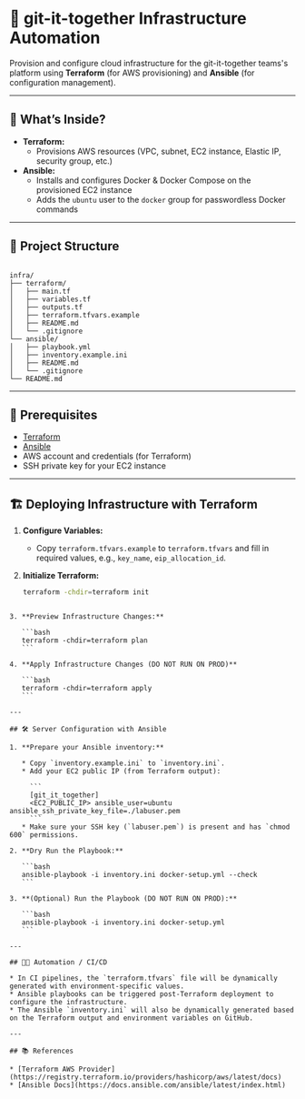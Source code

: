 # 🚀 git-it-together Infrastructure Automation

Provision and configure cloud infrastructure for the git-it-together teams's platform using **Terraform** (for AWS provisioning) and **Ansible** (for configuration management).

---

## 🧰 What’s Inside?

- **Terraform:**  
  - Provisions AWS resources (VPC, subnet, EC2 instance, Elastic IP, security group, etc.)
- **Ansible:**  
  - Installs and configures Docker & Docker Compose on the provisioned EC2 instance
  - Adds the `ubuntu` user to the `docker` group for passwordless Docker commands

---

## 📂 Project Structure

```

infra/
├── terraform/
│   ├── main.tf
│   ├── variables.tf
│   ├── outputs.tf
│   ├── terraform.tfvars.example
│   ├── README.md
│   └── .gitignore
└── ansible/
│   ├── playbook.yml
│   ├── inventory.example.ini
│   ├── README.md
│   └── .gitignore
└── README.md

````

---

## 🚦 Prerequisites

- [Terraform](https://www.terraform.io/downloads)
- [Ansible](https://docs.ansible.com/ansible/latest/installation_guide/intro_installation.html)
- AWS account and credentials (for Terraform)
- SSH private key for your EC2 instance

---

## 🏗️ Deploying Infrastructure with Terraform

1. **Configure Variables:**

   - Copy `terraform.tfvars.example` to `terraform.tfvars` and fill in required values, e.g., `key_name`, `eip_allocation_id`.

2. **Initialize Terraform:**

   ```bash
   terraform -chdir=terraform init
````

3. **Preview Infrastructure Changes:**

   ```bash
   terraform -chdir=terraform plan
   ```

4. **Apply Infrastructure Changes (DO NOT RUN ON PROD)**

   ```bash
   terraform -chdir=terraform apply
   ```

---

## 🛠️ Server Configuration with Ansible

1. **Prepare your Ansible inventory:**

   * Copy `inventory.example.ini` to `inventory.ini`.
   * Add your EC2 public IP (from Terraform output):

     ```
     [git_it_together]
     <EC2_PUBLIC_IP> ansible_user=ubuntu ansible_ssh_private_key_file=./labuser.pem
     ```
   * Make sure your SSH key (`labuser.pem`) is present and has `chmod 600` permissions.

2. **Dry Run the Playbook:**

   ```bash
   ansible-playbook -i inventory.ini docker-setup.yml --check
   ```

3. **(Optional) Run the Playbook (DO NOT RUN ON PROD):**

   ```bash
   ansible-playbook -i inventory.ini docker-setup.yml
   ```

---

## 🧑‍💻 Automation / CI/CD

* In CI pipelines, the `terraform.tfvars` file will be dynamically generated with environment-specific values.
* Ansible playbooks can be triggered post-Terraform deployment to configure the infrastructure.
* The Ansible `inventory.ini` will also be dynamically generated based on the Terraform output and environment variables on GitHub.

---

## 📚 References

* [Terraform AWS Provider](https://registry.terraform.io/providers/hashicorp/aws/latest/docs)
* [Ansible Docs](https://docs.ansible.com/ansible/latest/index.html)